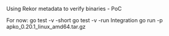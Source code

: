 Using Rekor metadata to verify binaries - PoC

For now:
go test -v -short
go test -v -run Integration
go run -p apko_0.20.1_linux_amd64.tar.gz

